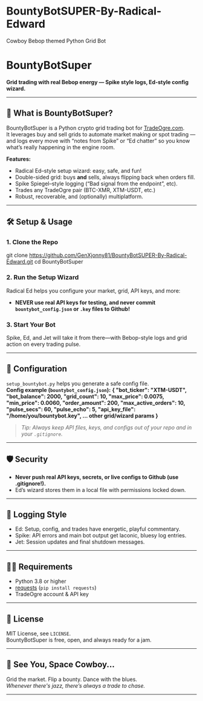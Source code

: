 # BountyBotSUPER-By-Radical-Edward
Cowboy Bebop themed Python Grid Bot 
# BountyBotSuper

**Grid trading with real Bebop energy — Spike style logs, Ed-style config wizard.**

---

## 🚀 What is BountyBotSuper?

BountyBotSuper is a Python crypto grid trading bot for [TradeOgre.com](https://tradeogre.com).  
It leverages buy and sell grids to automate market making or spot trading — and logs every move with “notes from Spike” or “Ed chatter” so you know what’s really happening in the engine room.

**Features:**
- Radical Ed–style setup wizard: easy, safe, and fun!
- Double-sided grid: buys **and** sells, always flipping back when orders fill.
- Spike Spiegel–style logging (“Bad signal from the endpoint”, etc).
- Trades any TradeOgre pair (BTC-XMR, XTM-USDT, etc.)
- Robust, recoverable, and (optionally) multiplatform.

---

## 🛠️ Setup & Usage

### 1. Clone the Repo

  git clone https://github.com/GenXjonny81/BountyBotSUPER-By-Radical-Edward.git
  cd BountyBotSuper

### 2. Run the Setup Wizard

Radical Ed helps you configure your market, grid, API keys, and more:

- **NEVER use real API keys for testing, and never commit `bountybot_config.json` or `.key` files to Github!**

### 3. Start Your Bot

Spike, Ed, and Jet will take it from there—with Bebop-style logs and grid action on every trading pulse.

---

## 🔧 Configuration

`setup_bountybot.py` helps you generate a safe config file.  
**Config example (`bountybot_config.json`):**
**{
"bot_ticker": "XTM-USDT",
"bot_balance": 2000,
"grid_count": 10,
"max_price": 0.0075,
"min_price": 0.0060,
"order_amount": 200,
"max_active_orders": 10,
"pulse_secs": 60,
"pulse_echo": 5,
"api_key_file": "/home/you/bountybot.key",
... other grid/wizard params
}**
> *Tip: Always keep API files, keys, and configs out of your repo and in your `.gitignore`.*

---

## 🛡️ Security

- **Never push real API keys, secrets, or live configs to Github (use .gitignore!).**
- Ed’s wizard stores them in a local file with permissions locked down.

---

## 👾 Logging Style

- Ed: Setup, config, and trades have energetic, playful commentary.
- Spike: API errors and main bot output get laconic, bluesy log entries.
- Jet: Session updates and final shutdown messages.

---

## 🧑‍💻 Requirements

- Python 3.8 or higher
- [requests](https://pypi.org/project/requests/) (`pip install requests`)
- TradeOgre account & API key

---

## 📃 License

MIT License, see `LICENSE`.  
BountyBotSuper is free, open, and always ready for a jam.

---

## 🎷 See You, Space Cowboy...

Grid the market. Flip a bounty. Dance with the blues.  
*Whenever there's jazz, there’s always a trade to chase.*

---


